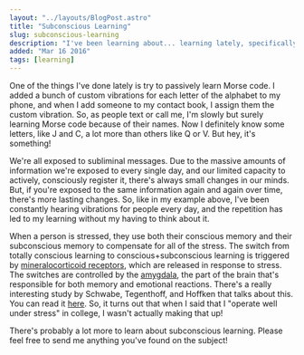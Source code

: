 ```yaml
---
layout: "../layouts/BlogPost.astro"
title: "Subconscious Learning"
slug: subconscious-learning
description: "I've been learning about... learning lately, specifically subconscious learning. Here's what I've found!"
added: "Mar 16 2016"
tags: [learning]
---
```


One of the things I've done lately is try to passively learn Morse code. I added
a bunch of custom vibrations for each letter of the alphabet to my phone, and
when I add someone to my contact book, I assign them the custom vibration. So,
as people text or call me, I'm slowly but surely learning Morse code because of
their names. Now I definitely know some letters, like J and C, a lot more than
others like Q or V. But hey, it's something!

We're all exposed to subliminal messages. Due to the massive amounts of
information we're exposed to every single day, and our limited capacity to
actively, consciously register it, there's always small changes in our minds.
But, if you're exposed to the same information again and again over time,
there's more lasting changes. So, like in my example above, I've been constantly
hearing vibrations for people every day, and the repetition has led to my
learning without my having to think about it.

When a person is stressed, they use both their conscious memory and their
subconscious memory to compensate for all of the stress. The switch from totally
conscious learning to conscious+subconscious learning is triggered by
[mineralocorticoid receptors](http://en.wikipedia.org/wiki/Mineralocorticoid_receptor),
which are released in response to stress. The switches are controlled by the
[amygdala](http://en.wikipedia.org/wiki/Amygdala), the part of the brain that's
responsible for both memory and emotional reactions. There's a really
interesting study by Schwabe, Tegenthoff, and Hoffken that talks about this. You
can read it [here](<http://www.biologicalpsychiatryjournal.com/article/S0006-3223(13)00513-1/abstract>).
So, it turns out that when I said that I "operate well under stress" in college,
I wasn't actually making that up!

There's probably a lot more to learn about subconscious learning. Please feel
free to send me anything you've found on the subject!
